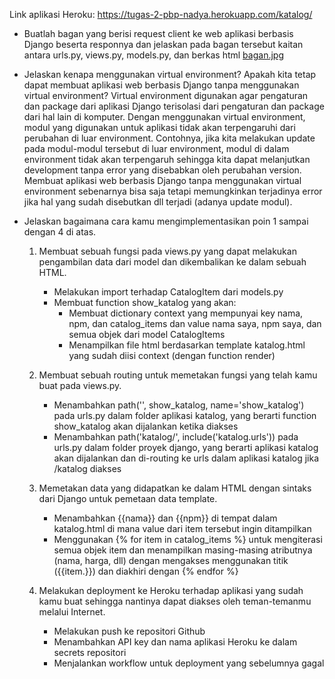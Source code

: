 Link aplikasi Heroku: https://tugas-2-pbp-nadya.herokuapp.com/katalog/

- Buatlah bagan yang berisi request client ke web aplikasi berbasis Django beserta responnya dan jelaskan pada bagan tersebut kaitan antara urls.py, views.py, models.py, dan berkas html
    [bagan.jpg](bagan.jpg)

- Jelaskan kenapa menggunakan virtual environment? Apakah kita tetap dapat membuat aplikasi web berbasis Django tanpa menggunakan virtual environment?
    Virtual environment digunakan agar pengaturan dan package dari aplikasi Django terisolasi dari pengaturan dan package dari hal lain di komputer. Dengan menggunakan virtual environment, modul yang digunakan untuk aplikasi tidak akan terpengaruhi dari perubahan di luar environment. Contohnya, jika kita melakukan update pada modul-modul tersebut di luar environment, modul di dalam environment tidak akan terpengaruh sehingga kita dapat melanjutkan development tanpa error yang disebabkan oleh perubahan version. Membuat aplikasi web berbasis Django tanpa menggunakan virtual environment sebenarnya bisa saja tetapi memungkinkan terjadinya error jika hal yang sudah disebutkan dll terjadi (adanya update modul).

- Jelaskan bagaimana cara kamu mengimplementasikan poin 1 sampai dengan 4 di atas.
    1. Membuat sebuah fungsi pada views.py yang dapat melakukan pengambilan data dari model dan dikembalikan ke dalam sebuah HTML.
       - Melakukan import terhadap CatalogItem dari models.py
       - Membuat function show_katalog yang akan:
         * Membuat dictionary context yang mempunyai key nama, npm, dan catalog_items dan value nama saya, npm saya, dan semua objek dari model CatalogItems
         * Menampilkan file html berdasarkan template katalog.html yang sudah diisi context (dengan function render)


    2. Membuat sebuah routing untuk memetakan fungsi yang telah kamu buat pada views.py.
       - Menambahkan path('', show_katalog, name='show_katalog') pada urls.py dalam folder aplikasi katalog, yang berarti function show_katalog akan dijalankan ketika <link aplikasi> diakses
       - Menambahkan path('katalog/', include('katalog.urls')) pada urls.py dalam folder proyek django, yang berarti aplikasi katalog akan dijalankan dan di-routing ke urls dalam aplikasi katalog jika <link proyek>/katalog diakses


    3. Memetakan data yang didapatkan ke dalam HTML dengan sintaks dari Django untuk pemetaan data template.
       - Menambahkan {{nama}} dan {{npm}} di tempat dalam katalog.html di mana value dari item tersebut ingin ditampilkan
       - Menggunakan {% for item in catalog_items %} untuk mengiterasi semua objek item dan menampilkan masing-masing atributnya (nama, harga, dll) dengan mengakses menggunakan titik ({{item.<atribut>}}) dan diakhiri dengan {% endfor %}

    4. Melakukan deployment ke Heroku terhadap aplikasi yang sudah kamu buat sehingga nantinya dapat diakses oleh teman-temanmu melalui Internet.
       - Melakukan push ke repositori Github
       - Menambahkan API key dan nama aplikasi Heroku ke dalam secrets repositori
       - Menjalankan workflow untuk deployment yang sebelumnya gagal